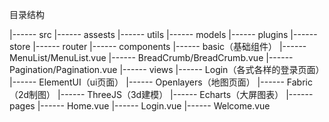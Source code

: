 目录结构

|------ src
     |------ assests
     |------ utils
     |------ models
     |------ plugins
     |------ store
     |------ router
     |------ components
          |------ basic（基础组件）
 	       |------ MenuList/MenuList.vue
               |------ BreadCrumb/BreadCrumb.vue
               |------ Pagination/Pagination.vue
     |------ views 
          |------ Login（各式各样的登录页面）
          |------ ElementUI（ui页面）
          |------ Openlayers（地图页面）
          |------ Fabric（2d制图）
          |------ ThreeJS（3d建模）
          |------ Echarts（大屏图表）
     |------ pages
          |------ Home.vue
          |------ Login.vue
          |------ Welcome.vue
 
